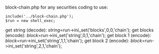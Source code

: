 block-chain.php
for any securities coding
to use:


    include('../block-chain.php');
    $run = new shell_exec;
get string (decode):
    $string=$run->ini_set('blocks',0,0,'chain');
get blocks (encode):
    $block=$run->ini_set('string',0,1,'chain');
get block 1 (encode):
    $block=$run->ini_set('string',1,1,'chain');
get block 2 (encode):
    $block=$run->ini_set('string',2,1,'chain');
